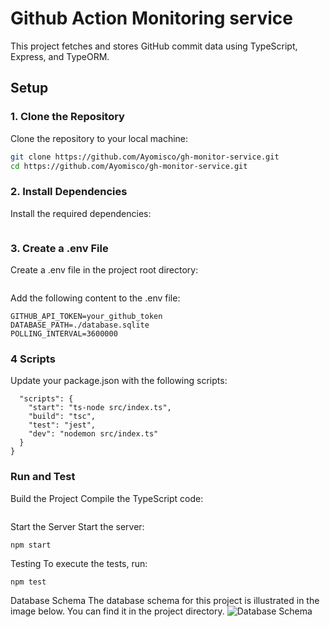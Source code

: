 # Github Action Monitoring service

This project fetches and stores GitHub commit data using TypeScript, Express, and TypeORM.

## Setup

### 1. Clone the Repository

Clone the repository to your local machine:

```bash
git clone https://github.com/Ayomisco/gh-monitor-service.git
cd https://github.com/Ayomisco/gh-monitor-service.git
```

### 2. Install Dependencies

Install the required dependencies:

```npm install
```

### 3. Create a .env File
Create a .env file in the project root directory:

``` touch .env
```
Add the following content to the .env file:

```
GITHUB_API_TOKEN=your_github_token
DATABASE_PATH=./database.sqlite
POLLING_INTERVAL=3600000
```

### 4 Scripts
Update your package.json with the following scripts:
```{
  "scripts": {
    "start": "ts-node src/index.ts",
    "build": "tsc",
    "test": "jest",
    "dev": "nodemon src/index.ts"
  }
}
```

### Run and Test

Build the Project
Compile the TypeScript code:

``` npm run build
```

 Start the Server
Start the server:

```npm start ```

Testing
To execute the tests, run:

```npm test```


Database Schema
The database schema for this project is illustrated in the image below. You can find it in the project directory.
![Database Schema](db-schema.png)
